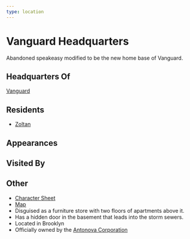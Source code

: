 ```yaml
---
type: location
---
```

# Vanguard Headquarters
Abandoned speakeasy modified to be the new home base of Vanguard.

## Headquarters Of
[Vanguard](/organizations/Vanguard.md)

## Residents
- [Zoltan](/player_characters/Zoltan.md)

## Appearances

## Visited By

## Other
- [Character Sheet](https://legends-of-the-golden-age.github.io/LotGA/pdf/SpeakeasyHideout.pdf)
- [Map](https://legends-of-the-golden-age.github.io/LotGA/pdf/VanguardBase.pdf)
- Disguised as a furniture store with two floors of apartments above it.
- Has a hidden door in the basement that leads into the storm sewers.
- Located in Brooklyn
- Officially owned by the [Antonova Corporation](/organizations/Antonova_Corporation.md)